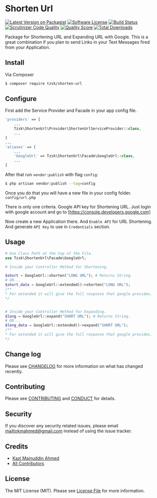 # Shorten Url

[![Latest Version on Packagist][ico-version]][link-packagist]
[![Software License][ico-license]](LICENSE.md)
[![Build Status](https://scrutinizer-ci.com/g/tzsk/shorten-url/badges/build.png?b=master)](https://scrutinizer-ci.com/g/tzsk/shorten-url/build-status/master)
[![Scrutinizer Code Quality](https://scrutinizer-ci.com/g/tzsk/shorten-url/badges/quality-score.png?b=master)](https://scrutinizer-ci.com/g/tzsk/shorten-url/?branch=master)
[![Quality Score][ico-code-quality]][link-code-quality]
[![Total Downloads][ico-downloads]][link-downloads]


Package for Shortening URL and Expanding URL with Google.
This  is a great combination if you plan to send Links in 
your Text Messages fired from your Application.


## Install

Via Composer

``` bash
$ composer require tzsk/shorten-url
```


## Configure

First add the Service Provider and Facade in your app config file.

``` php
'providers' => [
    ...
    Tzsk\ShortenUrl\Provider\ShortenUrlServiceProvider::class,
    ...
]
...
'aliases' => [
    ...
    'GoogleUrl' => Tzsk\ShortenUrl\Facade\GoogleUrl::class,
    ...
]
```

After that run `vendor:publish` with flag `config`:

```bash
$ php artisan vendor:publish --tag=config
```

Once you do that you will have a new file in your config folder. 
`config/url.php`

There is only one criteria. Google API key for Shortening URL.
Just login with google account and go to [https://console.developers.google.com]

Now create a new Application there. And `Enable API` for URL Shortening. 
And generate `API Key` to use in `Credentials` section. 


## Usage

``` php
# Use Class Path at the top of the File.
use Tzsk\ShortenUrl\Facade\GoogleUrl;

# Inside your Controller Method for Shortening.

$short = GoogleUrl::shorten("LONG URL"); # Returns String.
# OR...
$short_data = GoogleUrl::extended()->shorten("LONG URL");
/**
* For extended it will give the full response that google provides.
*/


# Inside your Controller Method for Expanding.
$long = GoogleUrl::expand("SHORT URL"); # Returns String.
# OR...
$long_data = GoogleUrl::extended()->expand("SHORT URL");
/**
* For extended it will give the full response that google provides.
*/
```

## Change log

Please see [CHANGELOG](CHANGELOG.md) for more information on what has changed recently.

## Contributing

Please see [CONTRIBUTING](CONTRIBUTING.md) and [CONDUCT](CONDUCT.md) for details.

## Security

If you discover any security related issues, please email mailtokmahmed@gmail.com instead of using the issue tracker.

## Credits

- [Kazi Mainuddin Ahmed][link-author]
- [All Contributors][link-contributors]

## License

The MIT License (MIT). Please see [License File](LICENSE.md) for more information.

[ico-version]: https://img.shields.io/packagist/v/tzsk/shorten-url.svg?style=flat-square
[ico-license]: https://img.shields.io/badge/license-MIT-brightgreen.svg?style=flat-square
[ico-travis]: https://img.shields.io/travis/tzsk/shorten-url/master.svg?style=flat-square
[ico-scrutinizer]: https://img.shields.io/scrutinizer/coverage/g/tzsk/shorten-url.svg?style=flat-square
[ico-code-quality]: https://img.shields.io/scrutinizer/g/tzsk/shorten-url.svg?style=flat-square
[ico-downloads]: https://img.shields.io/packagist/dt/tzsk/shorten-url.svg?style=flat-square

[link-packagist]: https://packagist.org/packages/tzsk/shorten-url
[link-travis]: https://travis-ci.org/tzsk/shorten-url
[link-scrutinizer]: https://scrutinizer-ci.com/g/tzsk/shorten-url/code-structure
[link-code-quality]: https://scrutinizer-ci.com/g/tzsk/shorten-url
[link-downloads]: https://packagist.org/packages/tzsk/shorten-url
[link-author]: https://github.com/tzsk
[link-contributors]: ../../contributors
